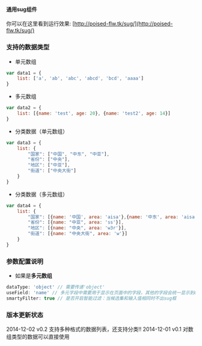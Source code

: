 #### 通用sug组件

你可以在这里看到运行效果: [http://poised-flw.tk/sug/](http://poised-flw.tk/sug/)

### 支持的数据类型

- 单元数组
```javascript
var data1 = {
    list: ['a', 'ab', 'abc', 'abcd', 'bcd', 'aaaa']
}
```

- 多元数组
```javascript
var data2 = {
    list: [{name: 'test', age: 20}, {name: 'test2', age: 14}]
}
```

- 分类数据（单元数组）
```javascript
var data3 = {
    list: {
        "国家": ["中国", "中东", "中亚"],
        "省份": ["中央"],
        "地区": ["中亚"],
        "街道": ["中央大街"]
    }
}
```

- 分类数据（多元数组）
```javascript
var data4 = {
    list: {
        "国家": [{name: '中国', area: 'aisa'},{name: '中东', area: 'aisa'},{name: '中', area: 'aisa'},{name: '中动', area: 'aisa'}],
        "省份": [{name: "中亚", area: 'ss'}],
        "地区": [{name: "中央", area: 'w3r'}],
        "街道": [{name: "中央大街", area: 'w'}]
    }
}
```

### 参数配置说明

- 如果是**多元数组**

```javascript
dataType: 'object' // 需要传递'object'
useField: 'name' // 多元字段中需要用于显示在页面中的字段，其他的字段会统一显示到data-*属性下
smartyFilter: true // 是否开启智能过滤：当候选集和输入值相同时不出sug框
```

### 版本更新状态

2014-12-02 v0.2 支持多种格式的数据列表，还支持分类!!
2014-12-01 v0.1 对数组类型的数据可以直接使用
